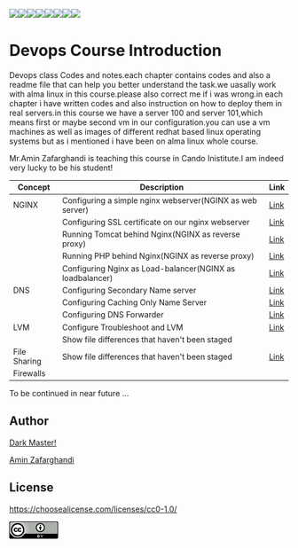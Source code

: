 
<img src="https://img.shields.io/badge/Linux-FCC624?style=for-the-badge&logo=linux&logoColor=black"><img src="https://img.shields.io/badge/Ansible-000000?style=for-the-badge&logo=ansible&logoColor=white"><img src="https://img.shields.io/badge/Python-FFD43B?style=for-the-badge&logo=python&logoColor=blue"><img src="https://img.shields.io/badge/Nginx-009639?style=for-the-badge&logo=nginx&logoColor=white"><img src="https://img.shields.io/badge/Docker-2CA5E0?style=for-the-badge&logo=docker&logoColor=white"><img src="https://img.shields.io/badge/Shell_Script-121011?style=for-the-badge&logo=gnu-bash&logoColor=white"><img src="https://img.shields.io/badge/VSCode-0078D4?style=for-the-badge&logo=visual%20studio%20code&logoColor=white"><img src="https://img.shields.io/badge/VIM-%2311AB00.svg?&style=for-the-badge&logo=vim&logoColor=white">


# Devops Course Introduction
<p>Devops class Codes and notes.each chapter contains codes and also a readme file that can help you better understand the task.we uasally work with alma linux in this course.please also correct me if i was wrong.in each chapter i have written codes and also instruction on how to deploy them in real servers.in this course we have a server 100 and server 101,which means first or maybe second vm in our configuration.you can use a vm machines as well as images of different redhat based linux operating systems but as i mentioned i have been on alma linux whole course.</p>
<p>Mr.Amin Zafarghandi is teaching this course in Cando Inistitute.I am indeed very lucky to be his student!</p>
 

 | Concept  | Description  | Link  |
 | ---  | ---  | --  |
 | NGINX  | Configuring a simple nginx webserver(NGINX as web server)  |<a href="https://github.com/pakoti/Devops_Course/tree/main/1.NGINX/1.Simple_WebServer">Link</a> |
 |   | Configuring SSL certificate on our nginx webserver  |<a href="https://github.com/pakoti/Devops_Course/tree/main/1.NGINX/2.Configuring_SSL">Link</a> |
 |   | Running Tomcat behind Nginx(NGINX as reverse proxy) |<a href="https://github.com/pakoti/Devops_Course/tree/main/1.NGINX/3.Tomcat_Behind_nginx">Link</a> |
 |   | Running PHP behind Nginx(NGINX as reverse proxy)  |<a href="https://github.com/pakoti/Devops_Course/tree/main/1.NGINX/4.Load_Balancer">Link</a> |
 |   | Configuring Nginx as Load-balancer(NGINX as loadbalancer)  |<a href="https://github.com/pakoti/Devops_Course/tree/main/1.NGINX/5.php-nginx">Link</a> |
 | DNS  | Configuring Secondary Name server  |<a href="https://github.com/pakoti/Devops_Course/tree/main/2.DNS_Concepts">Link</a> |
 |   | Configuring Caching Only Name Server  |<a href="https://github.com/pakoti/Devops_Course/tree/main/2.DNS_Concepts">Link</a> |
 |   | Configuring DNS Forwarder  |<a href="https://github.com/pakoti/Devops_Course/tree/main/2.DNS_Concepts">Link</a> |
 | LVM  | Configure Troubleshoot and LVM  |<a href="https://github.com/pakoti/Devops_Course/tree/main/3.Configuring%20LVM">Link</a> |
 |   | Show file differences that haven't been staged  |  |
 | File Sharing   | Show file differences that haven't been staged  |<a href="https://github.com/pakoti/Devops_Course/tree/main/4.File%20Sharing">Link</a>  |
 | Firewalls  |   |  |


<p>To be continued in near future ...</p>


## Author

[Dark Master!](https://github.com/pakoti)

[Amin Zafarghandi](https://ir.Linkedin.com/in/amin-zafarghandi-b9556b134)


## License

https://choosealicense.com/licenses/cc0-1.0/


<img src=88x31.png>


## 